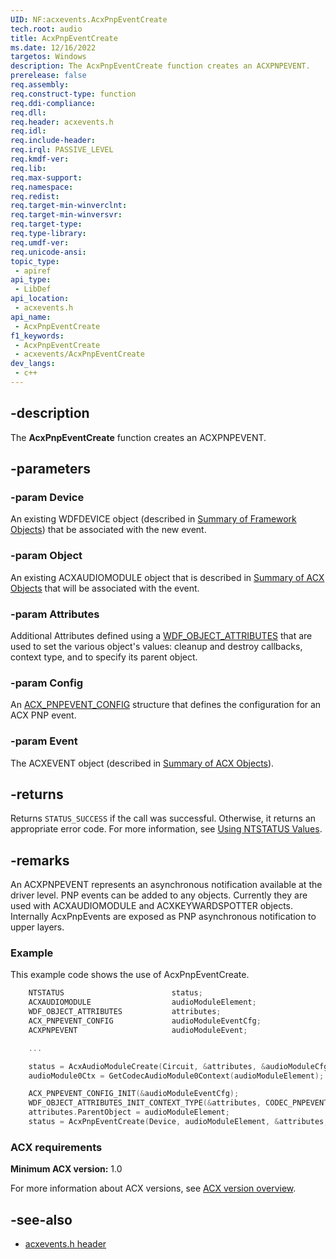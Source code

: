 ```yaml
---
UID: NF:acxevents.AcxPnpEventCreate
tech.root: audio
title: AcxPnpEventCreate
ms.date: 12/16/2022
targetos: Windows
description: The AcxPnpEventCreate function creates an ACXPNPEVENT.
prerelease: false
req.assembly: 
req.construct-type: function
req.ddi-compliance: 
req.dll: 
req.header: acxevents.h
req.idl: 
req.include-header: 
req.irql: PASSIVE_LEVEL
req.kmdf-ver: 
req.lib: 
req.max-support: 
req.namespace: 
req.redist: 
req.target-min-winverclnt: 
req.target-min-winversvr: 
req.target-type: 
req.type-library: 
req.umdf-ver: 
req.unicode-ansi: 
topic_type:
 - apiref
api_type:
 - LibDef
api_location:
 - acxevents.h
api_name:
 - AcxPnpEventCreate
f1_keywords:
 - AcxPnpEventCreate
 - acxevents/AcxPnpEventCreate
dev_langs:
 - c++
---
```


## -description

The **AcxPnpEventCreate** function creates an ACXPNPEVENT.

## -parameters

### -param Device

An existing WDFDEVICE object (described in [Summary of Framework Objects](/windows-hardware/drivers/wdf/summary-of-framework-objects)) that be associated with the new event.

### -param Object

An existing ACXAUDIOMODULE object that is described in [Summary of ACX Objects](/windows-hardware/drivers/audio/acx-summary-of-objects) that will be associated with the event.

### -param Attributes

Additional Attributes defined using a [WDF_OBJECT_ATTRIBUTES](/windows-hardware/drivers/ddi/wdfobject/ns-wdfobject-_wdf_object_attributes) that are used to set the various object's values: cleanup and destroy callbacks, context type, and to specify its parent object.

### -param Config

An [ACX_PNPEVENT_CONFIG](ns-acxevents-acx_pnpevent_config.md) structure that defines the configuration for an ACX PNP event.

### -param Event

The ACXEVENT object (described in [Summary of ACX Objects](/windows-hardware/drivers/audio/acx-summary-of-objects)).

## -returns

Returns `STATUS_SUCCESS` if the call was successful. Otherwise, it returns an appropriate error code. For more information, see [Using NTSTATUS Values](/windows-hardware/drivers/kernel/using-ntstatus-values).

## -remarks

An ACXPNPEVENT represents an asynchronous notification available at the driver level. PNP events can be added to any objects. Currently they are used with ACXAUDIOMODULE and ACXKEYWARDSPOTTER objects. Internally AcxPnpEvents are exposed as PNP asynchronous notification to upper layers.

### Example

This example code shows the use of AcxPnpEventCreate.

```cpp
    NTSTATUS                        status;
    ACXAUDIOMODULE                  audioModuleElement;
    WDF_OBJECT_ATTRIBUTES           attributes;
    ACX_PNPEVENT_CONFIG             audioModuleEventCfg;
    ACXPNPEVENT                     audioModuleEvent;

    ...

    status = AcxAudioModuleCreate(Circuit, &attributes, &audioModuleCfg, &audioModuleElement);
    audioModule0Ctx = GetCodecAudioModule0Context(audioModuleElement);

    ACX_PNPEVENT_CONFIG_INIT(&audioModuleEventCfg);
    WDF_OBJECT_ATTRIBUTES_INIT_CONTEXT_TYPE(&attributes, CODEC_PNPEVENT_CONTEXT);
    attributes.ParentObject = audioModuleElement;
    status = AcxPnpEventCreate(Device, audioModuleElement, &attributes, &audioModuleEventCfg, &audioModuleEvent);
```

### ACX requirements

**Minimum ACX version:** 1.0

For more information about ACX versions, see [ACX version overview](/windows-hardware/drivers/audio/acx-version-overview).

## -see-also

- [acxevents.h header](index.md)

